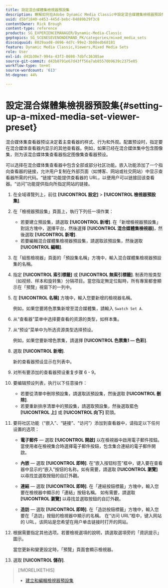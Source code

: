 ```yaml
---
title: 設定混合媒體集檢視器預設集
description: 瞭解如何在Adobe Dynamic Media Classic中設定混合媒體集檢視器預設集。
uuid: d5bf1840-e453-445d-bebc-84889b29f3c8
contentOwner: Rick Brough
content-type: reference
products: SG_EXPERIENCEMANAGER/Dynamic-Media-Classic
geptopics: SG_SCENESEVENONDEMAND_PK/categories/mixed_media_sets
discoiquuid: 8029aad8-d696-4d7c-99e2-3b08edb68181
feature: Dynamic Media Classic,Viewers,Mixed Media Sets
role: User
exl-id: d41b30e7-994a-43f3-8698-7dbfc36305ae
source-git-commit: d43b0791e67d43ff56a7ab85570b9639c2375e05
workflow-type: tm+mt
source-wordcount: '613'
ht-degree: 44%

---
```


# 設定混合媒體集檢視器預設集{#setting-up-a-mixed-media-set-viewer-preset}

混合媒体集查看器预设决定着主查看器的样式、行为和外观。配置预设时，指定要在混合媒体查看器内显示的其他查看器。例如，如果已经在混合媒体集中包含图像集，则为该混合媒体集查看器指定图像集查看器预设。

可以选择在混合媒体集查看器中包含全部或部分社区功能。嵌入功能添加了一个指向查看器的链接，允许用户复制在外部页面（如博客、网站或社交网站）中显示查看器所需的代码。“链接”功能提供查看器的 URL，以便用户可以链接回该查看器。“访问”功能提供指向所指定网站的链接。

1. 在全域導覽列上，前往 **[!UICONTROL 設定]** > **[!UICONTROL 檢視器預設集]**.
1. 在「檢視器預設集」頁面上，執行下列任一項作業：

   * 若要建立預設集，請選取 **[!UICONTROL 新增]**. 在「新增檢視器預設集」對話方塊中，選擇平台，然後選擇 **[!UICONTROL 混合媒體集檢視器]**，然後選取 **[!UICONTROL 新增]**.
   * 若要編輯混合媒體集檢視器預設集，請選取該預設集，然後選取 **[!UICONTROL 編輯]**.

1. 在「組態檢視器」頁面的「預設集名稱」方塊中，輸入混合媒體集檢視器預設集的名稱。
1. 指定 **[!UICONTROL 索引標籤]** 或 **[!UICONTROL 無索引標籤]**. 制表符按类型（如视频、样本和旋转集）分隔项目。當您指定無定位點時，所有專案都會顯示在「預覽」視窗下的一列中。
1. 在 **[!UICONTROL 名稱]** 方塊中，輸入您要新增的檢視器名稱。

   例如，如果您要將色票集新增至混合媒體集，請輸入 `Swatch Set A`.

1. 从“查看器”菜单中选择要查看的资源的类型，如样本集。
1. 从“预设”菜单中为所选资源类型选择预设。

   例如，如果您要新增色票集，請選擇 **[!UICONTROL 色票集1 — 色彩]**.

1. 選取 **[!UICONTROL 新增]**.

   新的查看器预设显示在列表中。

1. 对所有要添加的查看器预设重复步骤 6 - 9。
1. 要编辑预设列表，执行以下任意操作：

   * 若要從清單中刪除預設集，請選取該預設集，然後選取 **[!UICONTROL 刪除]**.
   * 若要重新排序清單中的預設集，請選取預設集，然後選取藍色 **[!UICONTROL 上]** 或 **[!UICONTROL 向下]** 箭頭。

1. 要将社区功能（“嵌入”、“链接”、“访问”）添加到查看器中，请指定以下任何设置的选项：

   * **電子郵件**  — 選取 **[!UICONTROL 開啟]** 以在檢視器中啟用電子郵件按鈕。 當使用者在檢視集合時選擇電子郵件按鈕，包含集合連結的電子郵件開啟。

   * **內嵌**  — 選取 **[!UICONTROL 即時]**. 在“嵌入按钮标签”框中，键入要在查看器中显示的“嵌入”按钮的名称。如有需要，請選取 **[!UICONTROL 瀏覽]** 以尋找並選取按鈕的自訂外觀。

   * **連結**  — 選取 **[!UICONTROL 即時]**. 在「連結按鈕標籤」方塊中，輸入您要在檢視器中顯示的「連結」按鈕名稱。 如有需要，請選取 **[!UICONTROL 瀏覽]** 以尋找並選取按鈕的自訂外觀。

   * **造訪**  — 選取 **[!UICONTROL 即時]**. 在「造訪按鈕標籤」方塊中，輸入您要在「造訪」按鈕的檢視器中顯示的名稱。 在“访问 URL”框中，键入网站的 URL，该网站是您希望在用户单击链接时打开的网站。

1. 根据需要指定其他选项。若要檢視選項的說明，請選取選項旁的「資訊提示」圖示。

   當您更新和變更設定時，「預覽」頁面會顯示檢視器。

1. 選取 **[!UICONTROL 儲存]**.

>[!MORELIKETHIS]
>
>* [建立和編輯檢視器預設集](application-setup.md#adding_and_editing_viewer_presets)

